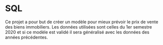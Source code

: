 # SQL
Ce projet a pour but de créer un modèle pour mieux prévoir le prix de vente des biens immobiliers. Les données utilisées sont celles du 1er semestre 2020 et si ce modèle est validé il sera généralisé avec les données des années précédentes.
